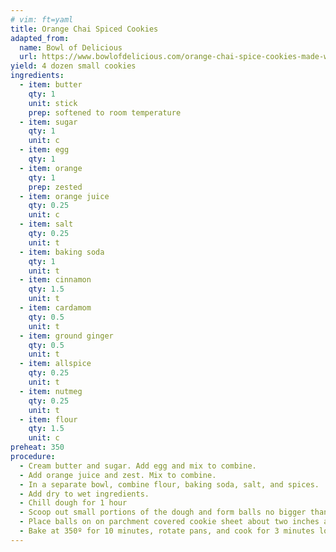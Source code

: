```yaml
---
# vim: ft=yaml
title: Orange Chai Spiced Cookies
adapted_from:
  name: Bowl of Delicious
  url: https://www.bowlofdelicious.com/orange-chai-spice-cookies-made-with-whole-wheat-flour/
yield: 4 dozen small cookies
ingredients:
  - item: butter
    qty: 1
    unit: stick
    prep: softened to room temperature
  - item: sugar
    qty: 1
    unit: c
  - item: egg
    qty: 1
  - item: orange
    qty: 1
    prep: zested
  - item: orange juice
    qty: 0.25
    unit: c  
  - item: salt
    qty: 0.25
    unit: t
  - item: baking soda
    qty: 1
    unit: t
  - item: cinnamon
    qty: 1.5
    unit: t
  - item: cardamom
    qty: 0.5 
    unit: t
  - item: ground ginger
    qty: 0.5
    unit: t
  - item: allspice
    qty: 0.25
    unit: t
  - item: nutmeg
    qty: 0.25
    unit: t
  - item: flour
    qty: 1.5
    unit: c
preheat: 350    
procedure:
  - Cream butter and sugar. Add egg and mix to combine.
  - Add orange juice and zest. Mix to combine.
  - In a separate bowl, combine flour, baking soda, salt, and spices.
  - Add dry to wet ingredients.
  - Chill dough for 1 hour
  - Scoop out small portions of the dough and form balls no bigger than ping pong balls.
  - Place balls on on parchment covered cookie sheet about two inches apart.
  - Bake at 350º for 10 minutes, rotate pans, and cook for 3 minutes longer, until golden brown.
---
```

